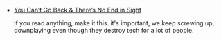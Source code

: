 * [You Can’t Go Back & There’s No End in Sight](http://juliepagano.com/blog/2014/10/10/life-and-times-of-a-tech-feminist-killjoy-you-cant-go-back-theres-no-end-in-sight/)

    if you read anything, make it this. it's important, we keep screwing up,
    downplaying even though they destroy tech for a lot of people.
